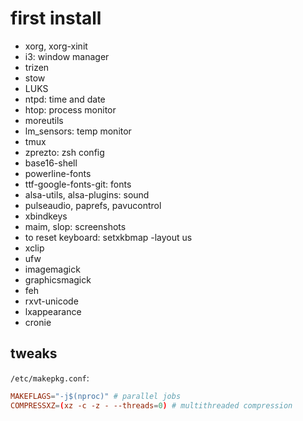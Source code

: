 # first install

- xorg, xorg-xinit
- i3: window manager
- trizen
- stow
- LUKS
- ntpd: time and date
- htop: process monitor
- moreutils
- lm_sensors: temp monitor
- tmux
- zprezto: zsh config
- base16-shell
- powerline-fonts
- ttf-google-fonts-git: fonts
- alsa-utils, alsa-plugins: sound
- pulseaudio, paprefs, pavucontrol
- xbindkeys
- maim, slop: screenshots
- to reset keyboard: setxkbmap -layout us
- xclip
- ufw
- imagemagick
- graphicsmagick
- feh
- rxvt-unicode
- lxappearance
- cronie

## tweaks

`/etc/makepkg.conf`:

```conf
MAKEFLAGS="-j$(nproc)" # parallel jobs
COMPRESSXZ=(xz -c -z - --threads=0) # multithreaded compression
```

